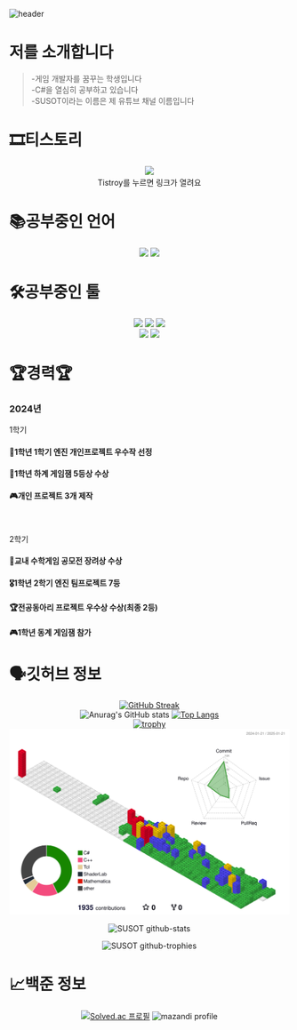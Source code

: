 ![header](https://capsule-render.vercel.app/api?type=waving&color=timeGradient&height=300&section=header&text=안녕하세요%20이찬민입니다&fontSize=70&fontColor=FFFFFF&)


# 저를 소개합니다<br>
> -게임 개발자를 꿈꾸는 학생입니다<br>
-C#을 열심히 공부하고 있습니다<br>
-SUSOT이라는 이름은 제 유튜브 채널 이름입니다<br>

# 🎞티스토리<br>
<div align="center">
<a href="https://susot.tistory.com/"><img src="https://img.shields.io/badge/Tistory-F24607?style=for-the-badge&logo=tistory&logoColor=white"></a><br>
 Tistroy를 누르면 링크가 열려요
</div>

# 📚공부중인 언어<br>
<div align="center">
 
<img src="https://img.shields.io/badge/C%23-239120?style=for-the-badge&logo=c-sharp&logoColor=white">
<img src="https://img.shields.io/badge/C%2B%2B-00599C?style=for-the-badge&logo=c%2B%2B&logoColor=white">

</div>

# 🛠공부중인 툴<br>
<div align="center">

 
<img src="https://img.shields.io/badge/Unity-000000?style=for-the-badge&logo=unity&logoColor=white">
<img src="https://img.shields.io/badge/GitHub-181717?style=for-the-badge&logo=github&logoColor=white">
<img src="https://img.shields.io/badge/Visual_Studio-5C2D91?style=for-the-badge&logo=visual%20studio&logoColor=white"><br>
<img src="https://img.shields.io/badge/Rider-E63737?style=for-the-badge&logo=rider&logoColor=white">
<img src="https://img.shields.io/badge/unrealengine-%23313131.svg?style=for-the-badge&logo=unrealengine&logoColor=white">

</div>

# 🏆경력🏆
### 2024년<br>
1학기 
#### 🎉1학년 1학기 엔진 개인프로젝트 우수작 선정<br>
#### 🏅1학년 하계 게임잼 5등상 수상<br>
#### 🎮개인 프로젝트 3개 제작<br><br><br>

2학기 
#### 🎉교내 수학게임 공모전 장려상 수상<br>
#### 🎖️1학년 2학기 엔진 팀프로젝트 7등<br>
#### 🏆전공동아리 프로젝트 우수상 수상(최종 2등)<br>
#### 🎮1학년 동계 게임잼 참가<br>

# 🗣깃허브 정보<br>
<div align="center">

[![GitHub Streak](https://streak-stats.demolab.com?user=SUSOT&theme=sunset-gradient)](https://git.io/streak-stats)<br>
![Anurag's GitHub stats](https://github-readme-stats.vercel.app/api?username=SUSOT&title_00FF00&text_7CFC00&show_icons=true&bg_color=DEG,C9FFBF,FFAFBD&count_private=true)
[![Top Langs](https://github-readme-stats.vercel.app/api/top-langs/?username=SUSOT&layout=donut&bg_color=DEG,CC95C0,DBD4B4,7AA1D2&count_private=true)](https://github.com/anuraghazra/github-readme-stats)<br>
[![trophy](https://github-profile-trophy.vercel.app/?username=SUSOT&theme=juicyfresh&column=8)](https://github.com/SUSOT&count_private=true)<br>
![](./profile-3d-contrib/profile-gitblock.svg)

![SUSOT github-stats](https://stats.dooboo.io/api/github-stats-advanced?login=SUSOT)

![SUSOT github-trophies](https://stats.dooboo.io/api/github-trophies?login=SUSOT)<br>

</div>

# 📈백준 정보<br>
<div align="center">
 
[![Solved.ac
프로필](http://mazassumnida.wtf/api/v2/generate_badge?boj=ichanmin)](https://solved.ac/ichanmin)
![mazandi profile](http://mazandi.herokuapp.com/api?handle=ichanmin&theme=dark)<br><br><br>
</div>
